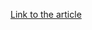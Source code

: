 [Link to the article](https://ashwinrayaprolu.wordpress.com/2011/04/12/xcmd-an-alternative-to-psexec/)
